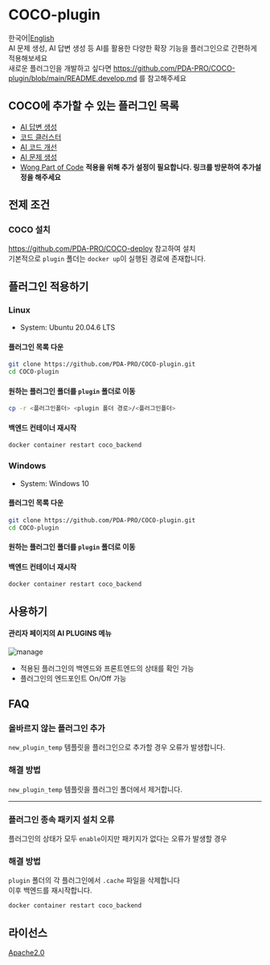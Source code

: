# COCO-plugin

한국어|[English](https://github.com/PDA-PRO/COCO-plugin/blob/main/README.eng.md)  
AI 문제 생성, AI 답변 생성 등 AI를 활용한 다양한 확장 기능을 플러그인으로 간편하게 적용해보세요  
새로운 플러그인을 개발하고 싶다면 https://github.com/PDA-PRO/COCO-plugin/blob/main/README.develop.md 를 참고해주세요

## COCO에 추가할 수 있는 플러그인 목록

- [AI 답변 생성](https://github.com/PDA-PRO/COCO-plugin/tree/main/answer_generation)
- [코드 클러스터](https://github.com/PDA-PRO/COCO-plugin/tree/main/code_cluster)
- [AI 코드 개선](https://github.com/PDA-PRO/COCO-plugin/tree/main/code_improvement)
- [AI 문제 생성](https://github.com/PDA-PRO/COCO-plugin/tree/main/problem_generation)
- [Wong Part of Code](https://github.com/PDA-PRO/COCO-plugin/tree/main/wpc) **적용을 위해 추가 설정이 필요합니다. 링크를 방문하여 추가설정을 해주세요**

## 전제 조건

### COCO 설치

https://github.com/PDA-PRO/COCO-deploy
참고하여 설치  
기본적으로 `plugin` 폴더는 `docker up`이 실행된 경로에 존재합니다.

## 플러그인 적용하기

### Linux

- System: Ubuntu 20.04.6 LTS

#### 플러그인 목록 다운

```bash
git clone https://github.com/PDA-PRO/COCO-plugin.git
cd COCO-plugin
```

#### 원하는 플러그인 폴더를 `plugin` 폴더로 이동

```bash
cp -r <플러그인폴더> <plugin 폴더 경로>/<플러그인폴더>
```

#### 백엔드 컨테이너 재시작

```bash
docker container restart coco_backend
```

### Windows

- System: Windows 10

#### 플러그인 목록 다운

```bash
git clone https://github.com/PDA-PRO/COCO-plugin.git
cd COCO-plugin
```

#### 원하는 플러그인 폴더를 `plugin` 폴더로 이동

#### 백엔드 컨테이너 재시작

```bash
docker container restart coco_backend
```

## 사용하기

#### 관리자 페이지의 AI PLUGINS 메뉴

![manage](https://github.com/PDA-PRO/COCO-plugin/assets/80380576/cc8fcf7a-d4c8-4152-a206-107817fcf003)

- 적용된 플러그인의 백엔드와 프론트엔드의 상태를 확인 가능
- 플러그인의 엔드포인트 On/Off 가능

## FAQ

### 올바르지 않는 플러그인 추가

`new_plugin_temp` 템플릿을 플러그인으로 추가할 경우 오류가 발생합니다.

### 해결 방법

`new_plugin_temp` 템플릿을 플러그인 폴더에서 제거합니다.

------------
### 플러그인 종속 패키지 설치 오류

플러그인의 상태가 모두 `enable`이지만 패키지가 없다는 오류가 발생할 경우

### 해결 방법

`plugin` 폴더의 각 플러그인에서 `.cache` 파일을 삭제합니다  
이후 백엔드를 재시작합니다.
```bash
docker container restart coco_backend
```
## 라이선스

[Apache2.0](https://www.apache.org/licenses/LICENSE-2.0)
